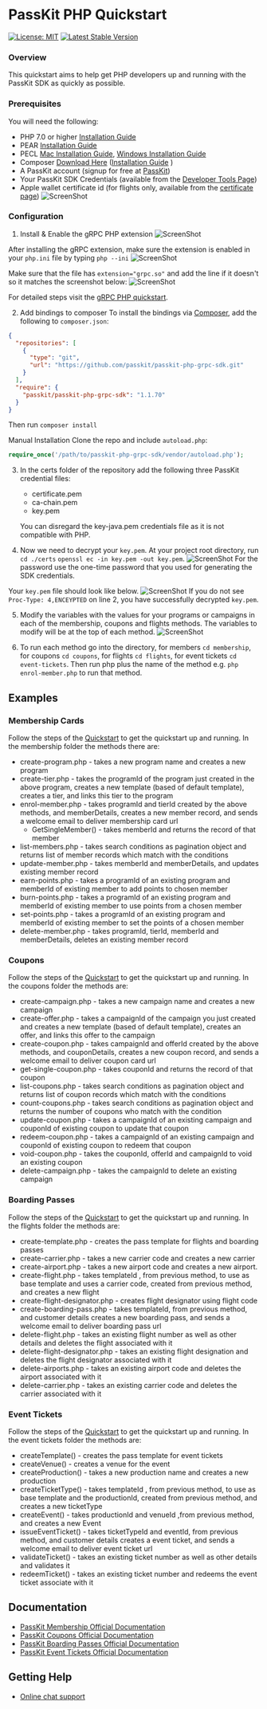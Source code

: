PassKit PHP Quickstart
=======================
[![License: MIT](https://img.shields.io/badge/License-MIT-yellow.svg)](https://raw.githubusercontent.com/PassKit/passkit-php-grpc-sdk/main/LICENSE)
[![Latest Stable Version](https://poser.pugx.org/passkit/passkit-php-grpc-sdk/v)](https://packagist.org/packages/passkit/passkit-php-grpc-sdk)
### Overview

This quickstart aims to help  get PHP developers up and running with the PassKit SDK as quickly as possible.

### Prerequisites

You will need the following:
- PHP 7.0 or higher [Installation Guide](https://grpc.io/docs/languages/php/quickstart/)
- PEAR [Installation Guide](https://pear.php.net/manual/en/installation.php) 
- PECL [Mac Installation Guide](https://blackdeerdev.com/install-pecl-pear-on-mac-osx/),  [Windows Installation Guide](https://wiki.php.net/internals/windows/stepbystepbuild#building_pecl_extensions)
- Composer [Download Here](https://getcomposer.org/) ([Installation Guide](https://getcomposer.org/download/) )
- A PassKit account (signup for free at [PassKit](https://app.passkit.com))
- Your PassKit SDK Credentials (available from the [Developer Tools Page](https://app.passkit.com/app/account/developer-tools))
- Apple wallet certificate id (for flights only, available from the [certificate page](https://app.passkit.com/app/account/certificates))
 ![ScreenShot](images/certificate.png)


### Configuration

1.  Install & Enable the gRPC PHP extension
![ScreenShot](images/pecl.png)

After installing the gRPC extension, make sure the extension is enabled in your `php.ini` file by typing `php --ini`
![ScreenShot](images/ini.png)

Make sure that the file has `extension="grpc.so"` and  add the line if it doesn't so it matches the screenshot below:
![ScreenShot](images/grpc.png)

For detailed steps visit the [gRPC PHP quickstart](https://grpc.io/docs/languages/php/quickstart/).

2. Add bindings to composer
To install the bindings via [Composer](http://getcomposer.org/), add the following to `composer.json`:

```json
{
  "repositories": [
    {
      "type": "git",
      "url": "https://github.com/passkit/passkit-php-grpc-sdk.git"
    }
  ],
  "require": {
    "passkit/passkit-php-grpc-sdk": "1.1.70"
  }
}
```

Then run `composer install`

Manual Installation
Clone the repo and include `autoload.php`:

```php
require_once('/path/to/passkit-php-grpc-sdk/vendor/autoload.php');
```

3. In the certs folder of the repository add the following three PassKit credential files:
    - certificate.pem
    - ca-chain.pem
    - key.pem
    
    You can disregard the key-java.pem credentials file as it is not compatible with PHP.

4. Now we need to decrypt your `key.pem`. At your project root directory, run `cd ./certs`  `openssl ec -in key.pem -out key.pem`.
![ScreenShot](images/decrypt-key.png)
For the password use the one-time password that you used for generating the SDK credentials.

Your `key.pem` file should look like below.
   ![ScreenShot](images/decrypted-key.png)
   If you do not see `Proc-Type: 4,ENCEYPTED` on line 2, you have successfully decrypted `key.pem`.
   
5. Modify the variables with the values for your programs or campaigns in each of the membership, coupons and flights methods. The variables to  modify will be at the top of each method.
![ScreenShot](images/variables.png)

6. To run each method go into the directory, for  members `cd membership`, for coupons `cd coupons`, for flights `cd flights`, for event tickets `cd event-tickets`. Then run php plus the name of the method e.g. `php enrol-member.php` to run that method.

## Examples
###  Membership Cards
Follow the steps of the [Quickstart](#quickstart) to get the quickstart up and running.
In the membership folder the methods there are:
- create-program.php - takes a new program name and creates a new program
- create-tier.php -  takes the programId of the program just created in the above program, creates a new template (based of default template), creates a tier, and links this tier to the program
- enrol-member.php - takes programId and tierId created by the above methods, and memberDetails, creates a new member record, and sends a welcome email to deliver membership card url
    - GetSingleMember() - takes memberId and returns the record of that member
- list-members.php - takes search conditions as pagination object and returns list of member records which match with the conditions
- update-member.php - takes memberId and memberDetails, and updates existing member record
- earn-points.php - takes a programId of an existing program and memberId of existing member to add points to chosen member
- burn-points.php - takes a programId of an existing program and memberId of existing member to use points from a chosen member
- set-points.php - takes a programId of an existing program and memberId of existing member to set the points of a chosen member
- delete-member.php - takes programId, tierId, memberId and memberDetails, deletes an existing member record


###  Coupons
Follow the steps of the [Quickstart](#quickstart) to get the quickstart up and running.
In the coupons folder the methods are:
- create-campaign.php - takes a new campaign name and creates a new campaign
- create-offer.php - takes a campaignId of the campaign you just created and creates a new template (based of default template), creates an offer, and links this offer to the campaign
- create-coupon.php - takes campaignId and offerId created by the above methods, and couponDetails, creates a new coupon record, and sends a welcome email to deliver coupon card url
- get-single-coupon.php - takes couponId and returns the record of that coupon
- list-coupons.php - takes search conditions as pagination object and returns list of coupon records which match with the conditions
- count-coupons.php - takes search conditions as pagination object and returns the number of coupons who match with the condition
- update-coupon.php - takes a campaignId of an existing campaign and couponId of existing coupon to update that coupon
- redeem-coupon.php - takes a campaignId of an existing campaign and couponId of existing coupon to redeem that coupon
- void-coupon.php - takes the couponId, offerId and campaignId to void an existing coupon
- delete-campaign.php - takes the campaignId to delete an existing campaign


### Boarding Passes
Follow the steps of the [Quickstart](#quickstart) to get the quickstart up and running.
In the flights folder the methods are:
- create-template.php - creates the pass template for flights and boarding passes
- create-carrier.php - takes a new carrier code and creates a new carrier
- create-airport.php - takes a new airport code and creates a new airport.
- create-flight.php - takes templateId , from previous method, to use as base template and uses a carrier code, created from previous method, and creates a new flight
- create-flight-designator.php - creates flight designator using flight code
- create-boarding-pass.php - takes templateId, from previous method, and customer details creates a new boarding pass, and sends a welcome email to deliver boarding pass url
- delete-flight.php - takes an existing flight number as well as other details and deletes the flight associated with it
- delete-flight-designator.php - takes an existing flight designation and deletes the flight designator associated with it
- delete-airports.php - takes an existing airport code and deletes the airport associated with it
- delete-carrier.php - takes an existing carrier code and deletes the carrier associated with it

### Event Tickets
Follow the steps of the [Quickstart](#quickstart) to get the quickstart up and running.
In the event tickets folder the methods are:
- createTemplate() - creates the pass template for event tickets
- createVenue() - creates a venue for the event 
- createProduction() - takes a new production name and creates a new production
- createTicketType() - takes templateId , from previous method, to use as base template and the productionId, created from previous method, and creates a new ticketType 
- createEvent() - takes productionId and venueId ,from previous method, and creates a new Event
- issueEventTicket() - takes ticketTypeId and  eventId, from previous method, and customer details creates a event ticket, and sends a welcome email to deliver event ticket url
- validateTicket() - takes an existing ticket number as well as other details and validates it
- redeemTicket() - takes an existing ticket number and redeems the event ticket associate with it

## Documentation
* [PassKit Membership Official Documentation](https://docs.passkit.io/protocols/member)
* [PassKit Coupons Official Documentation](https://docs.passkit.io/protocols/coupon)
* [PassKit Boarding Passes Official Documentation](https://docs.passkit.io/protocols/boarding)
* [PassKit Event Tickets Official Documentation](https://docs.passkit.io/protocols/event-tickets/)


## Getting Help
* [Online chat support](https://passkit.com/)
